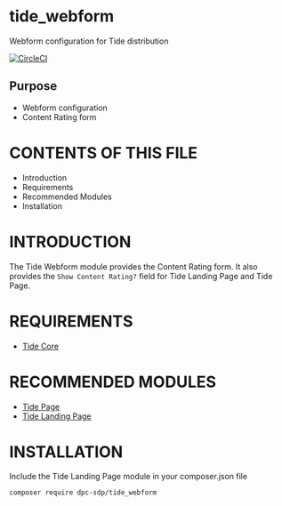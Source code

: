# tide_webform
Webform configuration for Tide distribution

[![CircleCI](https://circleci.com/gh/dpc-sdp/tide_webform.svg?style=svg&circle-token=0fbcdc200c4f27982721057e322e270786c87d44)](https://circleci.com/gh/dpc-sdp/tide_webform)
## Purpose
- Webform configuration
- Content Rating form


# CONTENTS OF THIS FILE

* Introduction
* Requirements
* Recommended Modules
* Installation

# INTRODUCTION
The Tide Webform module provides the Content Rating form. 
It also provides the `Show Content Rating?` field for Tide Landing Page and Tide Page.

# REQUIREMENTS
* [Tide Core](https://github.com/dpc-sdp/tide_core)

# RECOMMENDED MODULES
* [Tide Page](https://github.com/dpc-sdp/tide_page)
* [Tide Landing Page](https://github.com/dpc-sdp/tide_landing_page)

# INSTALLATION
Include the Tide Landing Page module in your composer.json file

```bash
composer require dpc-sdp/tide_webform
```
